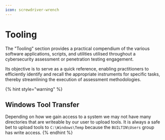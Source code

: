 ```yaml
---
icon: screwdriver-wrench
---
```


# Tooling

The "Tooling" section provides a practical compendium of the various software applications, scripts, and utilities utilised throughout a cybersecurity assessment or penetration testing engagement.

Its objective is to serve as a quick reference, enabling practitioners to efficiently identify and recall the appropriate instruments for specific tasks, thereby streamlining the execution of assessment methodologies.

{% hint style="warning" %}
## Windows Tool Transfer

Depending on how we gain access to a system we may not have many directories that are writeable by our user to upload tools. It is always a safe bet to upload tools to `C:\Windows\Temp` because the `BUILTIN\Users` group has write access.
{% endhint %}
